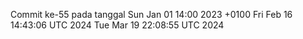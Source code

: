 Commit ke-55 pada tanggal Sun Jan 01 14:00 2023 +0100
Fri Feb 16 14:43:06 UTC 2024
Tue Mar 19 22:08:55 UTC 2024
